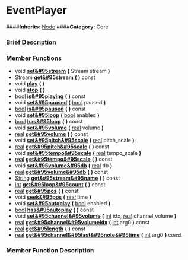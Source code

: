 #  EventPlayer  
####**Inherits:** [Node](class_node)
####**Category:** Core

###  Brief Description  


###  Member Functions 
  * void  **[set&#95stream](#set_stream)**  **(** Stream stream  **)**
  * Stream  **[get&#95stream](#get_stream)**  **(** **)** const
  * void  **[play](#play)**  **(** **)**
  * void  **[stop](#stop)**  **(** **)**
  * [bool](class_bool)  **[is&#95playing](#is_playing)**  **(** **)** const
  * void  **[set&#95paused](#set_paused)**  **(** [bool](class_bool) paused  **)**
  * [bool](class_bool)  **[is&#95paused](#is_paused)**  **(** **)** const
  * void  **[set&#95loop](#set_loop)**  **(** [bool](class_bool) enabled  **)**
  * [bool](class_bool)  **[has&#95loop](#has_loop)**  **(** **)** const
  * void  **[set&#95volume](#set_volume)**  **(** [real](class_real) volume  **)**
  * [real](class_real)  **[get&#95volume](#get_volume)**  **(** **)** const
  * void  **[set&#95pitch&#95scale](#set_pitch_scale)**  **(** [real](class_real) pitch_scale  **)**
  * [real](class_real)  **[get&#95pitch&#95scale](#get_pitch_scale)**  **(** **)** const
  * void  **[set&#95tempo&#95scale](#set_tempo_scale)**  **(** [real](class_real) tempo_scale  **)**
  * [real](class_real)  **[get&#95tempo&#95scale](#get_tempo_scale)**  **(** **)** const
  * void  **[set&#95volume&#95db](#set_volume_db)**  **(** [real](class_real) db  **)**
  * [real](class_real)  **[get&#95volume&#95db](#get_volume_db)**  **(** **)** const
  * [String](class_string)  **[get&#95stream&#95name](#get_stream_name)**  **(** **)** const
  * [int](class_int)  **[get&#95loop&#95count](#get_loop_count)**  **(** **)** const
  * [real](class_real)  **[get&#95pos](#get_pos)**  **(** **)** const
  * void  **[seek&#95pos](#seek_pos)**  **(** [real](class_real) time  **)**
  * void  **[set&#95autoplay](#set_autoplay)**  **(** [bool](class_bool) enabled  **)**
  * [bool](class_bool)  **[has&#95autoplay](#has_autoplay)**  **(** **)** const
  * void  **[set&#95channel&#95volume](#set_channel_volume)**  **(** [int](class_int) idx, [real](class_real) channel_volume  **)**
  * [real](class_real)  **[get&#95channel&#95volumeidx](#get_channel_volumeidx)**  **(** [int](class_int) arg0  **)** const
  * [real](class_real)  **[get&#95length](#get_length)**  **(** **)** const
  * [real](class_real)  **[get&#95channel&#95last&#95note&#95time](#get_channel_last_note_time)**  **(** [int](class_int) arg0  **)** const

###  Member Function Description  
